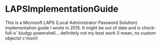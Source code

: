 # LAPSImplementationGuide
This is a Microsoft LAPS (Local Administrator Password Solution) implementation guide I wrote in 2015.  It might be out of date and is chock-full-o' kludgy powershell... definitely not my best work (I mean, no custom objects!  c'mon!)
